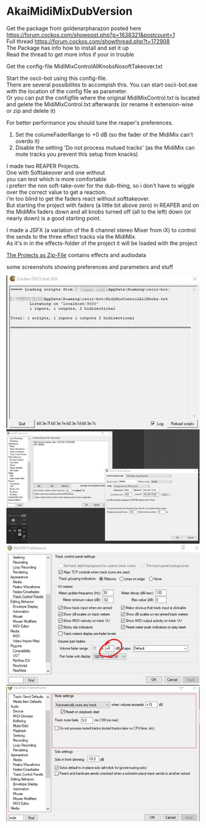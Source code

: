 # AkaiMidiMixDubVersion

Get the package from goldenarpharazon posted here https://forum.cockos.com/showpost.php?p=1638321&postcount=1  
Full thread https://forum.cockos.com/showthread.php?t=172908  
The Package has info how to install and set it up  
Read the thread to get more infos if your in trouble  

Get the config-file MidiMixControlAllKnobsNosoftTakeover.txt  

Start the oscii-bot using this config-file.  
There are several possibilites to accompish this.
You can start oscii-bot.exe with the location of the config file as parameter.  
Or you can put the configfile where the original MidiMixControl.txt is located and gelete the MidiMixControl.txt afterwards (or rename it extension-wise or zip and delete it)  

For better performance you should tune the reaper's preferences.  
1. Set the columeFaderRange to +0 dB  (so the fader of the MidiMix can't overdo it)
2. Disable the setting 'Do not process mutued tracks' (as the MidiMix can mute tracks you prevent this setup from knacks)

I made two REAPER Projects.  
One with Softtakeover and one without  
you can test which is more comfortable  
i preferr the non soft-take-over for the dub-thing, so i don't have to wiggle over the correct value to get a reaction.  
i'm too blind to get the faders react without softtakeover.  
But starting the project with faders (a little bit above zero) in REAPER and on the MidiMix faders down and all knobs turned off (all to the left) down (or nearly down) is a good starting point.  

I made a JSFX (a variation of the 8 channel stereo Mixer from iX) to control the sends to the three effect tracks via the MidiMix.  
As it's in in the effects-folder of the project it will be loaded with the project  

[The Projects as Zip-File](20201003_DubSessionDeDeRe.zip) contains effects and audiodata  

some screenshots showing preferences and parameters and stuff

![Osc Screen](O.jpg)  
![Preferences OSC](P.jpg)  
![1 Preferences Volume Fader Range](1.jpg)  
![2 Preferences MuteSetting](2.jpg)  
















 
